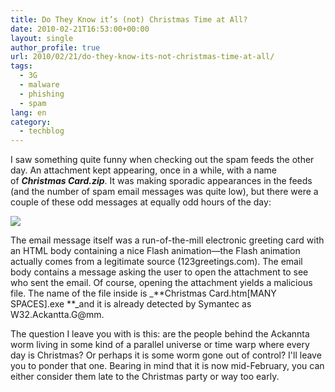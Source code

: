 ```yaml
---
title: Do They Know it’s (not) Christmas Time at All?
date: 2010-02-21T16:53:00+00:00
layout: single
author_profile: true
url: 2010/02/21/do-they-know-its-not-christmas-time-at-all/
tags:
  - 3G
  - malware
  - phishing
  - spam
lang: en
category: 
  - techblog
---
```

I saw something quite funny when checking out the spam feeds the other day. An attachment kept appearing, once in a while, with a name of _**Christmas Card.zip**_. It was making sporadic appearances in the feeds (and the number of spam email messages was quite low), but there were a couple of these odd messages at equally odd hours of the day:

[![](http://www.symantec.com/connect/imagebrowser/view/image/1205601/_original)](http://www.symantec.com/connect/imagebrowser/view/image/1205601/_original)

The email message itself was a run-of-the-mill electronic greeting card with an HTML body containing a nice Flash animation—the Flash animation actually comes from a legitimate source (123greetings.com). The email body contains a message asking the user to open the attachment to see who sent the email. Of course, opening the attachment yields a malicious file. The name of the file inside is _**Christmas Card.htm[MANY SPACES].exe **_and it is already detected by Symantec as W32.Ackantta.G@mm.

The question I leave you with is this: are the people behind the Ackannta worm living in some kind of a parallel universe or time warp where every day is Christmas? Or perhaps it is some worm gone out of control? I'll leave you to ponder that one. Bearing in mind that it is now mid-February, you can either consider them late to the Christmas party or way too early.